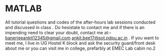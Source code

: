 # MATLAB
All tutorial questions and codes of the after-hours lab sessions conducted
and discussed in class 
. Do hesistate to contact me and if there is an impending need to clear your doubt, contact me at:- banerjeeankit12345@gmail.com
                       ankit.bee17@sot.pdpu.ac.in
           . If you want to meet me, I live in UG Hostel K block and ask the security guard/front desk about me or you can visit me in college, prefarbly at EMEC Lab cabin no.2
